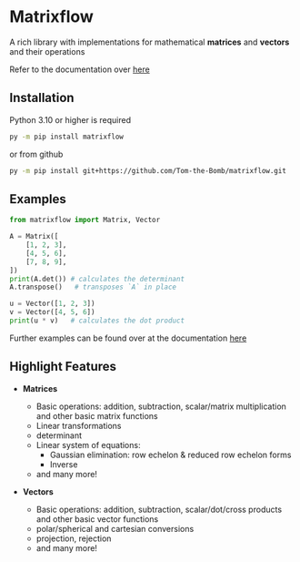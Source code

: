
# Matrixflow

A rich library with implementations for mathematical **matrices** and **vectors** and their operations

Refer to the documentation over [here](https://matrixflow.readthedocs.io/en/latest/index.html)

## Installation

Python 3.10 or higher is required

```bash
py -m pip install matrixflow
```

or from github

```bash
py -m pip install git+https://github.com/Tom-the-Bomb/matrixflow.git
```

## Examples

```py
from matrixflow import Matrix, Vector

A = Matrix([
    [1, 2, 3],
    [4, 5, 6],
    [7, 8, 9],
])
print(A.det()) # calculates the determinant
A.transpose()   # transposes `A` in place

u = Vector([1, 2, 3])
v = Vector([4, 5, 6])
print(u * v)   # calculates the dot product
```

Further examples can be found over at the documentation [here](https://matrixflow.readthedocs.io/en/latest/examples.html)

## Highlight Features

- **Matrices**
    - Basic operations: addition, subtraction, scalar/matrix multiplication and other basic matrix functions
    - Linear transformations
    - determinant
    - Linear system of equations:
        - Gaussian elimination: row echelon & reduced row echelon forms
        - Inverse
    - and many more!

- **Vectors**
    - Basic operations: addition, subtraction, scalar/dot/cross products and other basic vector functions
    - polar/spherical and cartesian conversions
    - projection, rejection
    - and many more!
